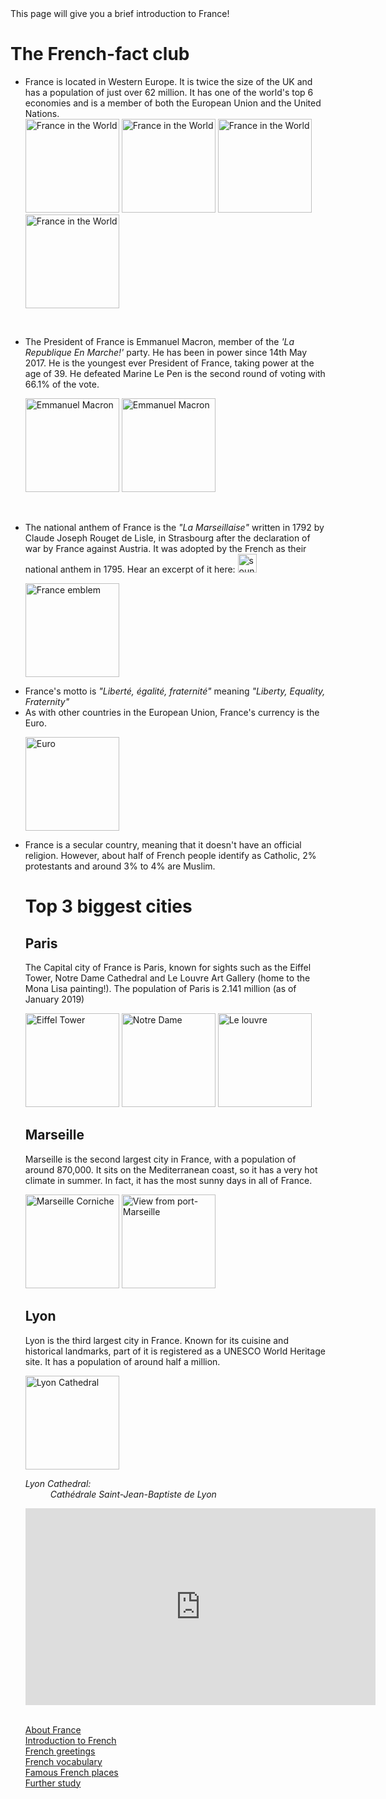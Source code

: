 <body> This page will give you a brief introduction to France! 
  <h1> The French-fact club </h1>
  <ul>
<p> <li> France is located in Western Europe. It is twice the size of the UK and has a population of just over 62 million. It has one of the world's top 6 economies and is a member of both the European Union and the United Nations.</li> 
<img src="https://upload.wikimedia.org/wikipedia/commons/thumb/a/a4/EU-France_%28orthographic_projection%29.svg/440px-EU-France_%28orthographic_projection%29.svg.png" alt="France in the World" height="150" > <img src="https://upload.wikimedia.org/wikipedia/commons/thumb/d/d7/France_base_map_18_regions.png/1296px-France_base_map_18_regions.png" alt="France in the World" height="150" > <img src="https://upload.wikimedia.org/wikipedia/commons/thumb/b/b7/Flag_of_Europe.svg/250px-Flag_of_Europe.svg.png" alt="France in the World" height="150" > <img src="https://upload.wikimedia.org/wikipedia/commons/thumb/2/2f/Flag_of_the_United_Nations.svg/250px-Flag_of_the_United_Nations.svg.png" alt="France in the World" height="150" >  </p>
<br>
  <p> <li> The President of France is Emmanuel Macron, member of the <i>'La Republique En Marche!' </i> party. He has been in power since 14th May 2017. He is the youngest ever President of France, taking power at the age of 39. He defeated Marine Le Pen is the second round of voting with 66.1% of the vote. </li>  </p>
  <p> <img src=" https://upload.wikimedia.org/wikipedia/commons/f/f4/Emmanuel_Macron_in_2019.jpg" alt="Emmanuel Macron" height="150" > <img src="https://upload.wikimedia.org/wikipedia/commons/thumb/9/91/Emmanuel_Macron_%2827_ao%C3%BBt_2014%29.jpg/538px-Emmanuel_Macron_%2827_ao%C3%BBt_2014%29.jpg" alt="Emmanuel Macron" style="float:middle" height="150" > </p>
    <br>
  <p> <li> The national anthem of France is the <i> "La Marseillaise" </i> written in 1792 by Claude Joseph Rouget de Lisle, in Strasbourg after the declaration of war by France against Austria. It was adopted by the French as their national anthem in 1795. Hear an excerpt of it here: <img src="https://upload.wikimedia.org/wikipedia/commons/thumb/d/d6/Emoji_u1f509.svg/70px-Emoji_u1f509.svg.png" alt= "sound image" onClick="document.getElementById('audio_play').play(); return false;"  width="30" height="30" /> </li> 
    <audio id="audio_play">
    <source src="https://upload.wikimedia.org/wikipedia/commons/3/30/La_Marseillaise.ogg" type="audio/ogg" />
    </audio> </p>
     <p> <img src="https://upload.wikimedia.org/wikipedia/commons/thumb/f/f7/Coat_of_arms_of_the_French_Republic.svg/150px-Coat_of_arms_of_the_French_Republic.svg.png" alt="France emblem" height="150"  > </p>
<li> France's motto is <i> "Liberté, égalité, fraternité" </i> meaning <i> "Liberty, Equality, Fraternity" </i> </ li>
  <li>  As with other countries in the European Union, France's currency is the Euro.</li>  
  <p> <img  src="https://upload.wikimedia.org/wikipedia/commons/thumb/6/65/Euro_coins_and_banknotes.jpg/440px-Euro_coins_and_banknotes.jpg" alt="Euro" height="150"  >   </p>
    <p> <li> France is a secular country, meaning that it doesn't have an official religion. However, about half of French people identify as Catholic, 2% protestants and around 3% to 4% are Muslim. </li>  </p>
  
  
  
  <h1> Top 3 biggest cities </h1>
<h2> Paris </h2>
<p> The Capital city of France is Paris, known for sights such as the Eiffel Tower, Notre Dame Cathedral and Le Louvre Art Gallery (home to the Mona Lisa painting!). The population of Paris is 2.141 million (as of January 2019) </p>
<p>  <img src="https://upload.wikimedia.org/wikipedia/commons/thumb/8/85/Tour_Eiffel_Wikimedia_Commons_%28cropped%29.jpg/480px-Tour_Eiffel_Wikimedia_Commons_%28cropped%29.jpg" alt="Eiffel Tower" height="150">  <img src="https://upload.wikimedia.org/wikipedia/commons/thumb/d/d0/Cath%C3%A9drale_Notre-Dame_de_Paris%2C_3_June_2010.jpg/400px-Cath%C3%A9drale_Notre-Dame_de_Paris%2C_3_June_2010.jpg" alt="Notre Dame" height="150"  >  <img src="https://upload.wikimedia.org/wikipedia/commons/thumb/e/e4/Paris_July_2011-27a.jpg/1624px-Paris_July_2011-27a.jpg" alt="Le louvre" height="150"  > 
  <h2> Marseille </h2>
  <p> Marseille is the second largest city in France, with a population of around 870,000. It sits on the Mediterranean coast, so it has a very hot climate in summer. In fact, it has the most sunny days in all of France. </p>
  <p>
    <img src="https://upload.wikimedia.org/wikipedia/commons/6/6a/Marseille-corniche.jpg" alt="Marseille Corniche" height="150" > <img src="https://upload.wikimedia.org/wikipedia/commons/thumb/2/23/1_marseille_vieux_port_pano.jpg/880px-1_marseille_vieux_port_pano.jpg" alt="View from port-Marseille" height="150" ></p>
    <h2> Lyon </h2>
    <p> Lyon is the third largest city in France. Known for its cuisine and historical landmarks, part of it is registered as a UNESCO World Heritage site. It has a population of around half a million. </p>
    <p> 
  <img src="https://upload.wikimedia.org/wikipedia/commons/thumb/0/00/007._Photo_prise_depuis_les_toits_de_la_Basilique_Notre-Dame_de_Fourvi%C3%A8re.JPG/440px-007._Photo_prise_depuis_les_toits_de_la_Basilique_Notre-Dame_de_Fourvi%C3%A8re.JPG" alt="Lyon Cathedral" height="150" style="float left"> <dl> <dt> <i> Lyon Cathedral: <dd> Cathédrale Saint-Jean-Baptiste de Lyon </i> </dd> </dt> </dl>

</p>
<p>
  <iframe width="560" height="315" src="https://www.youtube.com/embed/zTjnQ0XlAc4" frameborder="0" allow="accelerometer; autoplay; encrypted-media; gyroscope; picture-in-picture" allowfullscreen></iframe> </p>
   <br>
   <body>
  <a  href="https://georginah2.github.io/SML5202-final-Hutt/page2.html" > About France </a> <br>
  <a  href="https://georginah2.github.io/SML5202-final-Hutt/page3.html" > Introduction to French  </a>  <br>
   <a  href="https://georginah2.github.io/SML5202-final-Hutt/page4.html" > French greetings </a>  <br>
  <a  href="https://georginah2.github.io/SML5202-final-Hutt/page5.html" > French vocabulary </a>  <br>
 <a  href="https://georginah2.github.io/SML5202-final-Hutt/page6.html" > Famous French places  </a> <br>
  <a  href= "https://georginah2.github.io/SML5202-final-Hutt/page7.html"> Further study </a>
 </body>
